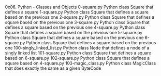 0x06. Python - Classes and Objects
0-square.py	Python class Square that defines a square
1-square.py	Python class Square that defines a square based on the previous one
2-square.py	Python class Square that defines a square based on the previous one
3-square.py	Python class Square that defines a square based on the previous one
4-square.py	Python class Square that defines a square based on the previous one
5-square.py	Python class Square that defines a square based on the previous one
6-square.py	Python class Square that defines a square based on the previous one
100-singly_linked_list.py	Python class Node that defines a node of a singly linked list
101-square.py	Python class Square that defines a square based on 6-square.py
102-square.py	Python class Square that defines a square based on 4-square.py
103-magic_class.py	Python class MagicClass that does exactly the same as a given ByteCode
